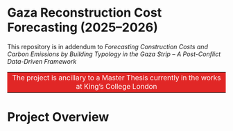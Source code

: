 # Gaza Reconstruction Cost Forecasting (2025–2026)

This repository is in addendum to *Forecasting Construction Costs and Carbon Emissions by Building Typology in the Gaza Strip – A Post-Conflict Data-Driven Framework* 

<table>
  <tr>
    <td style="background-color:#e12726; color:white; text-align:center;">
      The project is ancillary to a Master Thesis currently in the works at King’s College London
    </td>
  </tr>
</table>


# Project Overview


